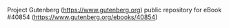 Project Gutenberg (https://www.gutenberg.org) public repository for eBook #40854 (https://www.gutenberg.org/ebooks/40854)
